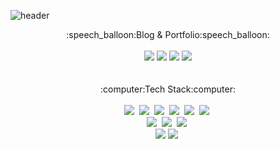 
<!--
**k1mhyewon/k1mhyewon** is a ✨ _special_ ✨ repository because its `README.md` (this file) appears on your GitHub profile.

Here are some ideas to get you started:

- 🔭 I’m currently working on ...
- 🌱 I’m currently learning ...
- 👯 I’m looking to collaborate on ...
- 🤔 I’m looking for help with ...
- 💬 Ask me about ...
- 📫 How to reach me: ...
- 😄 Pronouns: ...
- ⚡ Fun fact: ...
-->

![header](https://capsule-render.vercel.app/api?type=waving&color=timeGradient&height=300&section=header&text=Welcome&fontSize=90&desc=Hyewon's%20Github%20Profile)


<div align="center">
	:speech_balloon:Blog & Portfolio:speech_balloon:
</div>
<br>
<div align="center">	 
	<a href="https://github.com/k1mhyewon" target="_blank"><img src="https://img.shields.io/badge/Github-181717?style=flat&logo=github&logoColor=white" /></a>
	<a href="https://brissy.tistory.com/" target="_blank"><img src="https://img.shields.io/badge/Tistory Blog-ffb13b?style=flat&logo=tistory&logoColor=white"/></a> 
	<a href="https://medium.com/@kimhy0434" target="_blank"><img src="https://img.shields.io/badge/Medium-lightgray?style=flat&logo=medium&logoColor=white" /></a>
	<a href="https://pushy-paste-a53.notion.site/Kim-Hyewon-6eed17557ee749c9b7a8853d65013a40" target="_blank"><img src="https://img.shields.io/badge/Notion-0769AD?style=flat&logo=notion&logoColor=white"/></a>
	
</div>

<br>
<br>
<div align="center">
	:computer:Tech Stack:computer:
</div>
<br>
<div align="center">
	<img src="https://img.shields.io/badge/Java-007396?style=flat&logo=Conda-Forge&logoColor=white" />&nbsp	
	<img src="https://img.shields.io/badge/Javascript-ffb13b?style=flat&logo=javascript&logoColor=white"/></a>&nbsp 
	<img src="https://img.shields.io/badge/HTML5-E34F26?style=flat&logo=HTML5&logoColor=white" />&nbsp
	<img src="https://img.shields.io/badge/CSS3-1572B6?style=flat&logo=CSS3&logoColor=white" />&nbsp	
	<img src="https://img.shields.io/badge/Bootstrap-7952B3?style=flat&logo=Bootstrap&logoColor=white" />&nbsp
	<img src="https://img.shields.io/badge/jQuery-0769AD?style=flat&logo=jQuery&logoColor=white" />&nbsp
	<br>
	<img src="https://img.shields.io/badge/Spring Framework-6DB33F?style=flat&logo=Spring&logoColor=white" />&nbsp
	<img src="https://img.shields.io/badge/SpringBoot-6DB33F?style=flat&logo=SpringBoot&logoColor=white"/></a>&nbsp 
	<img src="https://img.shields.io/badge/Mybatis-F7DF1E?style=flat&logo=mega&logoColor=white" />&nbsp
	<br>	
	<img src="https://img.shields.io/badge/apache tomcat-F8DC75?style=flat&logo=apachetomcat&logoColor=white">
	<img src="https://img.shields.io/badge/Oracle%20SQL-F80000?style=flat&logo=Oracle&logoColor=white" />&nbsp
</div>
<br>
<!--
<div align="center">
	:balloon:About Me:balloon:
</div>
<br>
<div align="center">
	
</div>
-->
